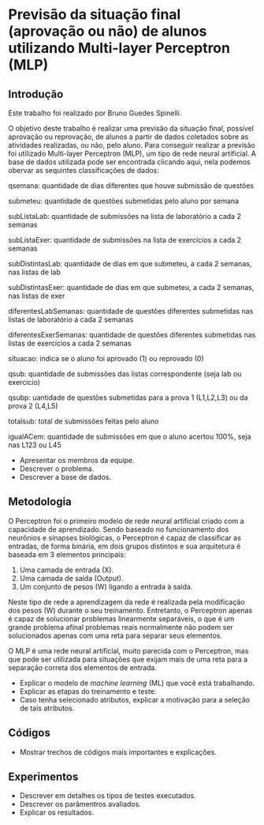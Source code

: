 # Previsão da situação final (aprovação ou não) de alunos utilizando Multi-layer Perceptron (MLP)

## Introdução

Este trabalho foi realizado por Bruno Guedes Spinelli.

O objetivo deste trabalho é realizar uma previsão da situação final, possivel aprovação ou reprovação, de alunos a partir de dados coletados sobre as atividades realizadas, ou não, pelo aluno. Para conseguir realizar a previsão foi utilizado Multi-layer Perceptron (MLP), um tipo de rede neural artificial. A base de dados utilizada pode ser encontrada clicando aqui, nela podemos obervar as sequintes classificações de dados:

qsemana: quantidade de dias diferentes que houve submissão de questões

submeteu: quantidade de questões submetidas pelo aluno por semana

subListaLab: quantidade de submissões na lista de laboratório a cada 2 semanas

subListaExer: quantidade de submissões na lista de exercícios a cada 2 semanas

subDistintasLab: quantidade de dias em que submeteu, a cada 2 semanas, nas listas de lab

subDistintasExer: quantidade de dias em que submeteu, a cada 2 semanas, nas listas de exer

diferentesLabSemanas: quantidade de questões diferentes submetidas nas listas de laboratório a cada 2 semanas

diferentesExerSemanas: quantidade de questões diferentes submetidas nas listas de exercícios a cada 2 semanas

situacao: indica se o aluno foi aprovado (1) ou reprovado (0)

qsub: quantidade de submissões das listas correspondente (seja lab ou exercicio)

qsubp: uantidade de questões submetidas para a prova 1 (L1,L2,L3) ou da prova 2 (L4,L5)

totalsub: total de submissões feitas pelo aluno

igualACem: quantidade de submissões em que o aluno acertou 100%, seja nas L123 ou L45


* Apresentar os membros da equipe. 
* Descrever o problema.  
* Descrever a base de dados.  

## Metodologia 

O Perceptron foi o primeiro modelo de rede neural artificial criado com a capacidade de aprendizado. Sendo baseado no funcionamento dos neurônios e sinapses biológicas, o Perceptron é capaz de classificar as entradas, de forma binária, em dois grupos distintos e sua arquitetura é baseada em 3 elementos principais:

1) Uma camada de entrada (X).
2) Uma camada de saída (Output).
3) Um conjunto de pesos (W) ligando a entrada à saída.

Neste tipo de rede a aprendizagem da rede é realizada pela modificação dos pesos (W) durante o seu treinamento. Entretanto, o Perceptron apenas é capaz de solucionar problemas linearmente separáveis, o que é um grande problema afinal problemas reais normalmente não podem ser solucionados apenas com uma reta para separar seus elementos.

O MLP é uma rede neural artificial, muito parecida com o Perceptron, mas que pode ser utilizada para situações que exijam mais de uma reta para a separação correta dos elementos de entrada.

* Explicar o modelo de _machine learning_ (ML) que você está trabalhando. 
* Explicar as etapas do treinamento e teste. 
* Caso tenha selecionado atributos, explicar a motivação para a seleção de tais atributos. 

## Códigos 

* Mostrar trechos de códigos mais importantes e explicações.  

## Experimentos 

* Descrever em detalhes os tipos de testes executados. 
* Descrever os parâmentros avaliados. 
* Explicar os resultados. 
